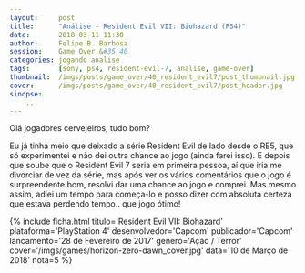 ```yaml
---
layout:     post
title:      "Análise - Resident Evil VII: Biohazard (PS4)"
date:       2018-03-11 11:30
author:     Felipe B. Barbosa
session:    Game Over &#35 40
categories: jogando analise
tags:       [sony, ps4, resident-evil-7, analise, game-over]
thumbnail:  /imgs/posts/game_over/40_resident_evil7/post_thumbnail.jpg
cover:      /imgs/posts/game_over/40_resident_evil7/post_header.jpg
sinopse:
    ...
---
```

Olá jogadores cervejeiros, tudo bom?

Eu já tinha meio que deixado a série Resident Evil de lado desde o RE5, que só experimentei e não
dei outra chance ao jogo (ainda farei isso). E depois que soube que o Resident Evil 7 seria em
primeira pessoa, aí que iria me divorciar de vez da série, mas após ver os vários comentários que
o jogo é surpreendente bom, resolvi dar uma chance ao jogo e comprei. Mas mesmo assim, adiei um
tempo para começa-lo e posso dizer com absoluta certeza que estava perdendo tempo.. que jogo ótimo!


{% include ficha.html
  titulo='Resident Evil VII: Biohazard'
  plataforma='PlayStation 4'
  desenvolvedor='Capcom'
  publicador='Capcom'
  lancamento='28 de Fevereiro de 2017'
  genero='Ação / Terror'
  cover='/imgs/games/horizon-zero-dawn_cover.jpg'
  data='10 de Março de 2018'
  nota=5 %}
